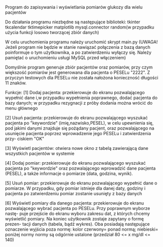Program do zapisywania i wyświetlania pomiarów glukozy dla wielu pacjentów

Do działania programu niezbędne są następujące biblioteki:
tkinter
tkcalendar
tktimepicker
matplotlib
mysql.connector
random(w przypadku użycia funkcji losowo tworzącej zbiór danych)

W celu uruchomienia programu należy uruchomić skrypt main.py (UWAGA! Jeżeli program nie będzie w stanie nawiązać połączenia z bazą danych
poinformuje o tym użytkownika, a po zatwierdzeniu wyłączy się. Należy pamiętać o uruchomieniu usługi MySQL przed włączeniem)

Domyślnie program generuje zbiór pacjentów oraz pomiarów, przy czym większość pomiarów jest generowana dla pacjenta o PESELu "2222".
Z przyczyn testowych dla PESELu nie została nałożona konieczność długości 11 znaków.

Funkcje:
[1] Dodaj pacjenta: przekierowuje do ekranu pozwalającego wypełnić dane i,w przypadku wypełnienia poprawnego, dodać pacjenta do bazy danych;
w przypadku rezygnacji z próby dodania można wrócić do menu głównego

[2] Usuń pacjenta: przekierowuje do ekranu pozwalającego wyszukać pacjenta po "keywordzie" (imię,nazwisko,PESEL), w celu upewnienia się, pod
jakimi danymi znajduje się pożądany pacjent, oraz pozwalającego na usunięcie pacjenta poprzez wprowadzenie jego PESELu i zatwierdzenia przy-
ciskiem "OK"

[3] Wyświetl pacjentów: otwiera nowe okno z tabelą zawierającą dane wszystkich pacjentów w systemie

[4] Dodaj pomiar: przekierowuje do ekranu pozwalającego wyszukać pacjenta po "keywordzie" oraz pozwalającego wprowadzić dane pacjenta (PESEL), a także informacje o pomiarze (data, godzina, wynik).

[5] Usuń pomiar: przekierowuje do ekranu pozwalającego wypełnić dane o pomiarze. W przypadku, gdy pomiar istnieje dla danej daty, godziny i
pacjenta po zatwierdzeniu pomiar zostanie usunięty z bazy danych

[6] Wyświetl pomiary dla danego pacjenta: przekierowuje do ekranu pozwalającego wybrać pacjenta po PESELu. Przy poprawnym wyborze nastę-
puje przejście do ekranu wyboru zakresu dat, z których chcemy wyświetlić pomiary. Na koniec użytkownik zostaje zapytany o formę prezen-
tacji danych (tabela, bądź wykres). Oba posiadają następujące oznaczenie wyjścia poza normę: kolor czerwony= ponad normą; niebieski= poniżej normy
normy są odgórnie ustalone (przedział 80 <= x mg/dl <= 140)